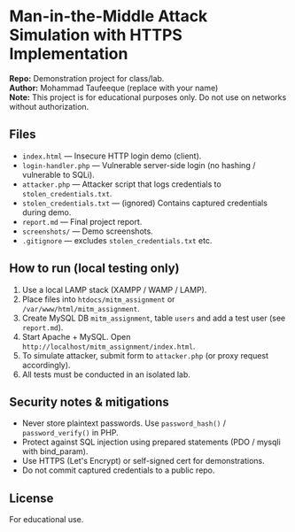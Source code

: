 # Man-in-the-Middle Attack Simulation with HTTPS Implementation

**Repo:** Demonstration project for class/lab.  
**Author:** Mohammad Taufeeque (replace with your name)  
**Note:** This project is for educational purposes only. Do not use on networks without authorization.

## Files
- `index.html` — Insecure HTTP login demo (client).
- `login-handler.php` — Vulnerable server-side login (no hashing / vulnerable to SQLi).
- `attacker.php` — Attacker script that logs credentials to `stolen_credentials.txt`.
- `stolen_credentials.txt` — (ignored) Contains captured credentials during demo.
- `report.md` — Final project report.
- `screenshots/` — Demo screenshots.
- `.gitignore` — excludes `stolen_credentials.txt` etc.

## How to run (local testing only)
1. Use a local LAMP stack (XAMPP / WAMP / LAMP).
2. Place files into `htdocs/mitm_assignment` or `/var/www/html/mitm_assignment`.
3. Create MySQL DB `mitm_assignment`, table `users` and add a test user (see `report.md`).
4. Start Apache + MySQL. Open `http://localhost/mitm_assignment/index.html`.
5. To simulate attacker, submit form to `attacker.php` (or proxy request accordingly).
6. All tests must be conducted in an isolated lab.

## Security notes & mitigations
- Never store plaintext passwords. Use `password_hash()` / `password_verify()` in PHP.
- Protect against SQL injection using prepared statements (PDO / mysqli with bind_param).
- Use HTTPS (Let's Encrypt) or self-signed cert for demonstrations.
- Do not commit captured credentials to a public repo.

## License
For educational use.
